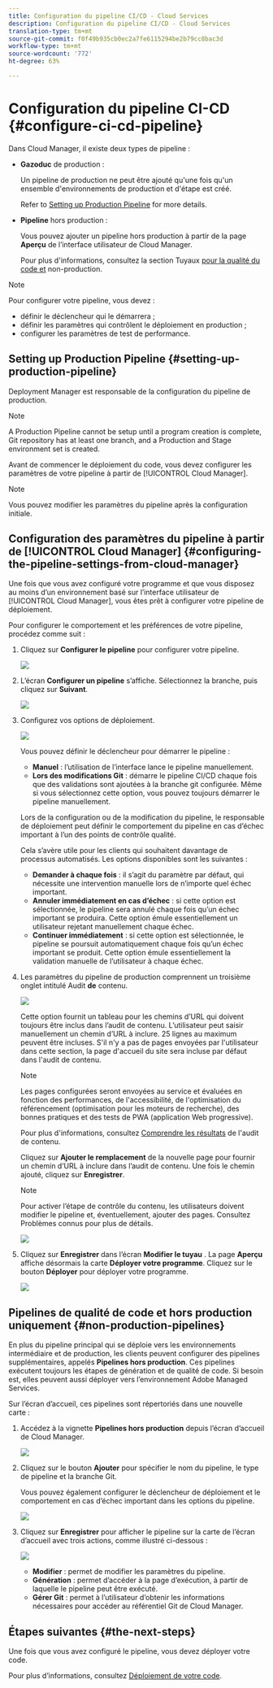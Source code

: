 ```yaml
---
title: Configuration du pipeline CI/CD - Cloud Services
description: Configuration du pipeline CI/CD - Cloud Services
translation-type: tm+mt
source-git-commit: f0f49b935cb0ec2a7fe6115294be2b79cc8bac3d
workflow-type: tm+mt
source-wordcount: '772'
ht-degree: 63%

---
```



# Configuration du pipeline CI-CD {#configure-ci-cd-pipeline}

Dans Cloud Manager, il existe deux types de pipeline :

* **Gazoduc** de production :

   Un pipeline de production ne peut être ajouté qu&#39;une fois qu&#39;un ensemble d&#39;environnements de production et d&#39;étape est créé.

   Refer to [Setting up Production Pipeline](configure-pipeline.md#setting-up-the-pipeline) for more details.

* **Pipeline** hors production :

   Vous pouvez ajouter un pipeline hors production à partir de la page **Aperçu** de l’interface utilisateur de Cloud Manager.

   Pour plus d&#39;informations, consultez la section Tuyaux [pour la qualité du code et](configure-pipeline.md#non-production-pipelines) non-production.

>[!NOTE]
>Pour configurer votre pipeline, vous devez :
> * définir le déclencheur qui le démarrera ;
> * définir les paramètres qui contrôlent le déploiement en production ;
> * configurer les paramètres de test de performance.


## Setting up Production Pipeline {#setting-up-production-pipeline}

Deployment Manager est responsable de la configuration du pipeline de production.

>[!NOTE]
>A Production Pipeline cannot be setup until a program creation is complete, Git repository has at least one branch, and a Production and Stage environment set is created.

Avant de commencer le déploiement du code, vous devez configurer les paramètres de votre pipeline à partir de [!UICONTROL Cloud Manager].

>[!NOTE]
>
>Vous pouvez modifier les paramètres du pipeline après la configuration initiale.

## Configuration des paramètres du pipeline à partir de [!UICONTROL Cloud Manager] {#configuring-the-pipeline-settings-from-cloud-manager}

Une fois que vous avez configuré votre programme et que vous disposez au moins d’un environnement basé sur l’interface utilisateur de [!UICONTROL Cloud Manager], vous êtes prêt à configurer votre pipeline de déploiement.

Pour configurer le comportement et les préférences de votre pipeline, procédez comme suit :

1. Cliquez sur **Configurer le pipeline** pour configurer votre pipeline.

   ![](assets/set-up-pipeline1.png)

1. L’écran **Configurer un pipeline** s’affiche. Sélectionnez la branche, puis cliquez sur **Suivant**.

   ![](assets/setup-pipeline-1.png)

1. Configurez vos options de déploiement.

   ![](assets/setup-pipeline-2.png)

   Vous pouvez définir le déclencheur pour démarrer le pipeline :

   * **Manuel** : l’utilisation de l’interface lance le pipeline manuellement.
   * **Lors des modifications Git** : démarre le pipeline CI/CD chaque fois que des validations sont ajoutées à la branche git configurée. Même si vous sélectionnez cette option, vous pouvez toujours démarrer le pipeline manuellement.

   Lors de la configuration ou de la modification du pipeline, le responsable de déploiement peut définir le comportement du pipeline en cas d’échec important à l’un des points de contrôle qualité.

   Cela s’avère utile pour les clients qui souhaitent davantage de processus automatisés. Les options disponibles sont les suivantes :

   * **Demander à chaque fois** : il s’agit du paramètre par défaut, qui nécessite une intervention manuelle lors de n’importe quel échec important.
   * **Annuler immédiatement en cas d’échec** : si cette option est sélectionnée, le pipeline sera annulé chaque fois qu’un échec important se produira. Cette option émule essentiellement un utilisateur rejetant manuellement chaque échec.
   * **Continuer immédiatement** : si cette option est sélectionnée, le pipeline se poursuit automatiquement chaque fois qu’un échec important se produit. Cette option émule essentiellement la validation manuelle de l’utilisateur à chaque échec.


1. Les paramètres du pipeline de production comprennent un troisième onglet intitulé Audit **de** contenu.

   ![](assets/content-audit-1.png)

   Cette option fournit un tableau pour les chemins d’URL qui doivent toujours être inclus dans l’audit de contenu. L’utilisateur peut saisir manuellement un chemin d’URL à inclure. 25 lignes au maximum peuvent être incluses. S&#39;il n&#39;y a pas de pages envoyées par l&#39;utilisateur dans cette section, la page d&#39;accueil du site sera incluse par défaut dans l&#39;audit de contenu.

   >[!NOTE]
   > Les pages configurées seront envoyées au service et évaluées en fonction des performances, de l&#39;accessibilité, de l&#39;optimisation du référencement (optimisation pour les moteurs de recherche), des bonnes pratiques et des tests de PWA (application Web progressive).

   Pour plus d&#39;informations, consultez [Comprendre les résultats](/help/implementing/developing/introduction/understand-test-results.md#content-audit-testing) de l&#39;audit de contenu.

   Cliquez sur **Ajouter le remplacement** de la nouvelle page pour fournir un chemin d’URL à inclure dans l’audit de contenu. Une fois le chemin ajouté, cliquez sur **Enregistrer**.

   >[!NOTE]
   >Pour activer l’étape de contrôle du contenu, les utilisateurs doivent modifier le pipeline et, éventuellement, ajouter des pages. Consultez Problèmes [](/help/release-notes/release-notes-cloud/release-notes-current.md#known-issues-cm) connus pour plus de détails.

   ![](assets/content-audit2.png)

1. Cliquez sur **Enregistrer** dans l’écran **Modifier le tuyau** . La page **Aperçu** affiche désormais la carte **Déployer votre programme**. Cliquez sur le bouton **Déployer** pour déployer votre programme.

   ![](assets/configure-pipeline5.png)


## Pipelines de qualité de code et hors production uniquement {#non-production-pipelines}

En plus du pipeline principal qui se déploie vers les environnements intermédiaire et de production, les clients peuvent configurer des pipelines supplémentaires, appelés **Pipelines hors production**. Ces pipelines exécutent toujours les étapes de génération et de qualité de code. Si besoin est, elles peuvent aussi déployer vers l’environnement Adobe Managed Services.

Sur l’écran d’accueil, ces pipelines sont répertoriés dans une nouvelle carte :

1. Accédez à la vignette **Pipelines hors production** depuis l’écran d’accueil de Cloud Manager.

   ![](assets/configure-pipeline6.png)

1. Cliquez sur le bouton **Ajouter** pour spécifier le nom du pipeline, le type de pipeline et la branche Git.

   Vous pouvez également configurer le déclencheur de déploiement et le comportement en cas d’échec important dans les options du pipeline.

   ![](assets/non-prod-pipe1.png)

1. Cliquez sur **Enregistrer** pour afficher le pipeline sur la carte de l’écran d’accueil avec trois actions, comme illustré ci-dessous :

   ![](assets/configure-pipeline8.png)

   * **Modifier** : permet de modifier les paramètres du pipeline.
   * **Génération** : permet d’accéder à la page d’exécution, à partir de laquelle le pipeline peut être exécuté.
   * **Gérer Git** : permet à l’utilisateur d’obtenir les informations nécessaires pour accéder au référentiel Git de Cloud Manager.

## Étapes suivantes {#the-next-steps}

Une fois que vous avez configuré le pipeline, vous devez déployer votre code.

Pour plus d’informations, consultez [Déploiement de votre code](deploy-code.md).
